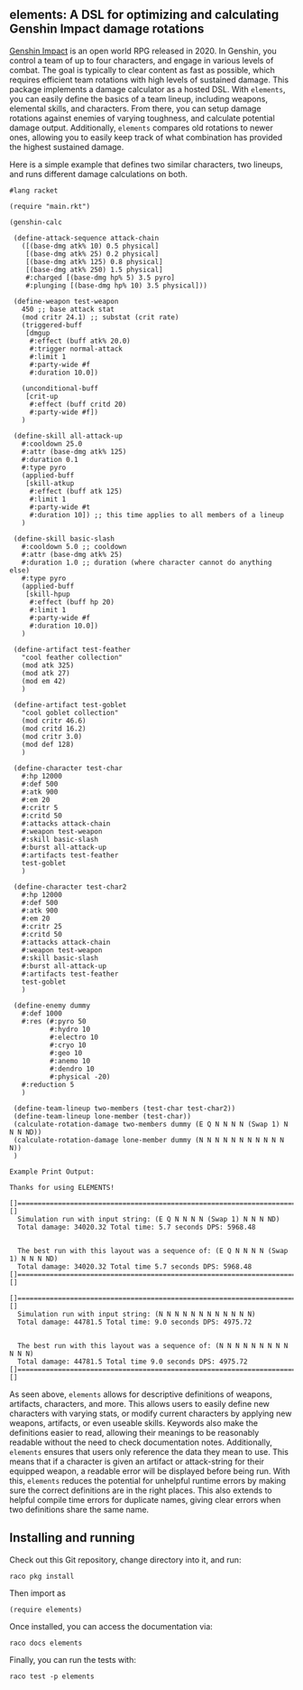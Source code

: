 ## elements: A DSL for optimizing and calculating Genshin Impact damage rotations

[Genshin Impact](https://genshin.hoyoverse.com/en/) is an open world RPG released in 2020. In Genshin, you control a team of up to four characters, and engage in various levels of combat.
The goal is typically to clear content as fast as possible, which requires efficient team rotations with high levels of sustained damage.
This package implements a damage calculator as a hosted DSL. With `elements`, you can easily define the basics of a team lineup, including weapons, elemental skills, and characters.
From there, you can setup damage rotations against enemies of varying toughness, and calculate potential damage output. Additionally, `elements` compares old rotations to newer ones,
allowing you to easily keep track of what combination has provided the highest sustained damage. 

Here is a simple example that defines two similar characters, two lineups, and runs different damage calculations on both. 

```
#lang racket

(require "main.rkt")

(genshin-calc

 (define-attack-sequence attack-chain
   ([(base-dmg atk% 10) 0.5 physical]
    [(base-dmg atk% 25) 0.2 physical]
    [(base-dmg atk% 125) 0.8 physical]
    [(base-dmg atk% 250) 1.5 physical]
    #:charged [(base-dmg hp% 5) 3.5 pyro]
    #:plunging [(base-dmg hp% 10) 3.5 physical]))

 (define-weapon test-weapon
   450 ;; base attack stat
   (mod critr 24.1) ;; substat (crit rate)
   (triggered-buff
    [dmgup
     #:effect (buff atk% 20.0) 
     #:trigger normal-attack
     #:limit 1
     #:party-wide #f
     #:duration 10.0])

   (unconditional-buff
    [crit-up
     #:effect (buff critd 20) 
     #:party-wide #f])
   )

 (define-skill all-attack-up
   #:cooldown 25.0
   #:attr (base-dmg atk% 125)
   #:duration 0.1
   #:type pyro
   (applied-buff
    [skill-atkup
     #:effect (buff atk 125)
     #:limit 1
     #:party-wide #t
     #:duration 10]) ;; this time applies to all members of a lineup
   )

 (define-skill basic-slash
   #:cooldown 5.0 ;; cooldown
   #:attr (base-dmg atk% 25)
   #:duration 1.0 ;; duration (where character cannot do anything else)
   #:type pyro
   (applied-buff
    [skill-hpup
     #:effect (buff hp 20)
     #:limit 1
     #:party-wide #f
     #:duration 10.0]) 
   )

 (define-artifact test-feather
   "cool feather collection" 
   (mod atk 325) 
   (mod atk 27) 
   (mod em 42)
   )

 (define-artifact test-goblet
   "cool goblet collection" 
   (mod critr 46.6) 
   (mod critd 16.2) 
   (mod critr 3.0)
   (mod def 128)
   )

 (define-character test-char
   #:hp 12000 
   #:def 500   
   #:atk 900   
   #:em 20    
   #:critr 5     
   #:critd 50    
   #:attacks attack-chain
   #:weapon test-weapon 
   #:skill basic-slash 
   #:burst all-attack-up 
   #:artifacts test-feather
   test-goblet
   )

 (define-character test-char2
   #:hp 12000 
   #:def 500   
   #:atk 900   
   #:em 20    
   #:critr 25     
   #:critd 50    
   #:attacks attack-chain
   #:weapon test-weapon
   #:skill basic-slash 
   #:burst all-attack-up
   #:artifacts test-feather
   test-goblet
   )

 (define-enemy dummy
   #:def 1000
   #:res (#:pyro 50
          #:hydro 10
          #:electro 10
          #:cryo 10
          #:geo 10
          #:anemo 10
          #:dendro 10
          #:physical -20)
   #:reduction 5
   )

 (define-team-lineup two-members (test-char test-char2))
 (define-team-lineup lone-member (test-char))
 (calculate-rotation-damage two-members dummy (E Q N N N N (Swap 1) N N N ND))
 (calculate-rotation-damage lone-member dummy (N N N N N N N N N N N N))
 )

Example Print Output:

Thanks for using ELEMENTS!

[]=======================================================================================[]
  Simulation run with input string: (E Q N N N N (Swap 1) N N N ND)
  Total damage: 34020.32 Total time: 5.7 seconds DPS: 5968.48


  The best run with this layout was a sequence of: (E Q N N N N (Swap 1) N N N ND)
  Total damage: 34020.32 Total time 5.7 seconds DPS: 5968.48
[]=======================================================================================[]

[]=======================================================================================[]
  Simulation run with input string: (N N N N N N N N N N N N)
  Total damage: 44781.5 Total time: 9.0 seconds DPS: 4975.72


  The best run with this layout was a sequence of: (N N N N N N N N N N N N)
  Total damage: 44781.5 Total time 9.0 seconds DPS: 4975.72
[]=======================================================================================[]
```
As seen above, `elements` allows for descriptive definitions of weapons, artifacts, characters, and more. This allows users to easily define new characters with varying stats, or modify current characters by applying new weapons, artifacts, or even useable skills.
Keywords also make the definitions easier to read, allowing their meanings to be reasonably readable without the need to check documentation notes. 
Additionally, `elements` ensures that users only reference the data they mean to use. This means that if a character is given an artifact or attack-string for their equipped weapon, a readable error will be displayed before being run. With this, `elements` reduces
the potential for unhelpful runtime errors by making sure the correct definitions are in the right places. This also extends to helpful compile time errors for duplicate names, giving clear errors when two definitions share the same name. 

## Installing and running

Check out this Git repository, change directory into it, and run:


```
raco pkg install
```

Then import as

```
(require elements)
```

Once installed, you can access the documentation via:

```
raco docs elements
```

Finally, you can run the tests with:

```
raco test -p elements
```
